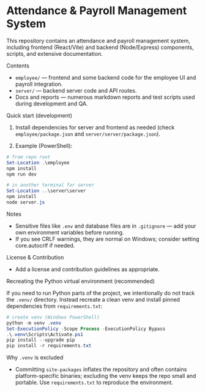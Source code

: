 # Attendance & Payroll Management System

This repository contains an attendance and payroll management system, including frontend (React/Vite) and backend (Node/Express) components, scripts, and extensive documentation.

Contents
- `employee/` — frontend and some backend code for the employee UI and payroll integration.
- `server/` — backend server code and API routes.
- Docs and reports — numerous markdown reports and test scripts used during development and QA.

Quick start (development)

1. Install dependencies for server and frontend as needed (check `employee/package.json` and `server/server/package.json`).

2. Example (PowerShell):

```powershell
# from repo root
Set-Location .\employee
npm install
npm run dev

# in another terminal for server
Set-Location ..\server\server
npm install
node server.js
```

Notes
- Sensitive files like `.env` and database files are in `.gitignore` — add your own environment variables before running.
- If you see CRLF warnings, they are normal on Windows; consider setting core.autocrlf if needed.

License & Contribution
- Add a license and contribution guidelines as appropriate.

Recreating the Python virtual environment (recommended)

If you need to run Python parts of the project, we intentionally do not track the `.venv/` directory. Instead recreate a clean venv and install pinned dependencies from `requirements.txt`:

```powershell
# create venv (Windows PowerShell)
python -m venv .venv
Set-ExecutionPolicy -Scope Process -ExecutionPolicy Bypass
.\.venv\Scripts\Activate.ps1
pip install --upgrade pip
pip install -r requirements.txt
```

Why `.venv` is excluded
- Committing `site-packages` inflates the repository and often contains platform-specific binaries; excluding the venv keeps the repo small and portable. Use `requirements.txt` to reproduce the environment.
